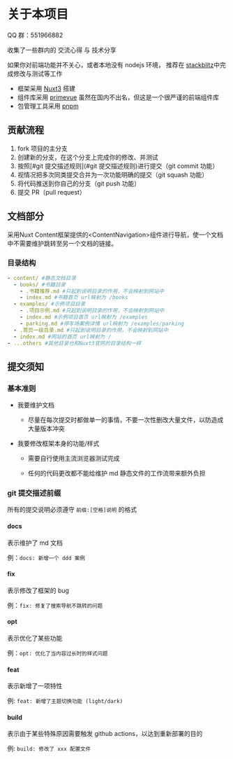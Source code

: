 # 关于本项目

QQ 群：551966882

收集了一些群内的 交流心得 与 技术分享

如果你对前端功能并不关心，或者本地没有 nodejs 环境，
推荐在 [stackblitz](https://stackblitz.com/)中完成修改与测试等工作

- 框架采用 [Nuxt3](https://nuxt.com.cn/) 搭建
- 组件库采用 [primevue](https://primevue.org/) 虽然在国内不出名，但这是一个很严谨的前端组件库
- 包管理工具采用 [pnpm](https://pnpm.io/zh/)

## 贡献流程

1. fork 项目的主分支
2. 创建新的分支，在这个分支上完成你的修改、并测试
3. 按照[#git 提交描述规则](#git 提交描述规则)进行提交（git commit 功能）
4. 视情况把多次同类提交合并为一次功能明确的提交（git squash 功能）
5. 将代码推送到你自己的分支（git push 功能）
6. 提交 PR（pull request）

## 文档部分

采用Nuxt Content框架提供的\<ContentNavigation>组件进行导航，使一个文档中不需要维护跳转至另一个文档的链接。

### 目录结构

```yaml
- content/ #静态文档目录
  - books/ #书籍目录
    - .书籍推荐.md #只起到说明目录的作用，不会映射到网站中
    - index.md #书籍首页 url映射为 /books
  - examples/ #示例项目目录
    - .项目示例.md #只起到说明目录的作用，不会映射到网站中
    - index.md #示例项目首页 url映射为 /examples
    - parking.md #停车场案例详情 url映射为 /examples/parking
  - .首页一级目录.md #只起到说明目录的作用，不会映射到网站中
  - index.md #网站的首页 url映射为 /
- ...others #其他目录也和Nuxt3官网的目录结构一样
```

## 提交须知

### 基本准则

- 我要维护文档

  - 尽量在每次提交时都做单一的事情，不要一次性删改大量文件，以防造成大量版本冲突

- 我要修改框架本身的功能/样式

  - 需要自行使用主流浏览器测试完成

  - 任何的代码更改都不能给维护 md 静态文件的工作流带来额外负担

### git 提交描述前缀

所有的提交说明必须遵守 `前缀:[空格]说明` 的格式

#### docs

表示维护了 md 文档

例：`docs: 新增一个 ddd 案例`

#### fix

表示修改了框架的 bug

例：`fix: 修复了搜索导航不跳转的问题`

#### opt

表示优化了某些功能

例：`opt: 优化了当内容过长时的样式问题`

#### feat

表示新增了一项特性

例: `feat: 新增了主题切换功能 (light/dark)`

#### build

表示由于某些特殊原因需要触发 github actions，以达到重新部署的目的

例: `build: 修改了 xxx 配置文件`
